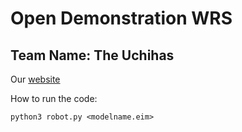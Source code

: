 # Open Demonstration WRS
## Team Name: The Uchihas

Our [website](https://theuchihaswrs.vercel.app)

How to run the code:

```
python3 robot.py <modelname.eim>
```

